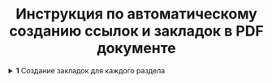 <h1 align="center">Инструкция по автоматическому созданию ссылок и закладок в PDF документе</h1>

  <details>
  <p>
    <summary>
      <b>1</b> Создание закладок для каждого раздела
    </summary>
      <p>
        <b>1.1</b> Первым делом создаём адекватный стиль заголовка. Переходим во вкладку "Главная". В разделе "Стили" снизу справа нажимаем зночок <img src="https://github.com/Mr-Krabs95/links_and_bookmarks_PDF/blob/adding_screenshots/screenshots/icons/icon1.png" -> "Создать стиль".<br>
        <img src="https://github.com/Mr-Krabs95/links_and_bookmarks_PDF/blob/adding_screenshots/screenshots/1.1.png">
      </p>
      <p>
        <b>1.2</b> В появившемся окне "Создание стиля" вводим следующие значения: <br>
        Имя: Закладки PDF<br>
        Стиль: Абзаца<br>
        Основан на стиле: Обычный<br>
        Стиль следующего абзаца: Обычный<br>
        Форматирование: Times New Roman, 14, <b>Ж</b>, Авто, выравнивание по ширине, междустрочный интервал - одинарный, междустрочное расстояние - минимальное<br>
        Ставим галочку "Добавить в коллекцию стилей"<br>
        <img src="https://github.com/Mr-Krabs95/links_and_bookmarks_PDF/blob/adding_screenshots/screenshots/1.2.png">
      </p>
      <p>
        <b>1.3</b> Далее нажимаем "Формат" -> "Абзац..." <img src="https://github.com/Mr-Krabs95/links_and_bookmarks_PDF/blob/adding_screenshots/screenshots/icons/icon2.png"><br>
        
      </p>
  </p>
</details>
